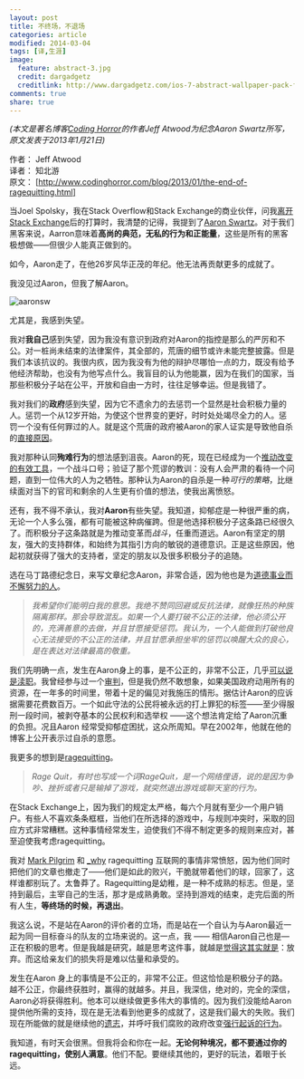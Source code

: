 ```yaml
---
layout: post
title: 不终场，不退场
categories: article
modified: 2014-03-04
tags: [译,生涯]
image:
  feature: abstract-3.jpg
  credit: dargadgetz
  creditlink: http://www.dargadgetz.com/ios-7-abstract-wallpaper-pack-for-iphone-5-and-ipod-touch-retina/
comments: true
share: true
---
```


*(本文是著名博客[Coding Horror]的作者Jeff Atwood为纪念Aaron Swartz所写，原文发表于2013年1月21日)*

作者： Jeff Atwood  
译者： 知北游  
原文： [http://www.codinghorror.com/blog/2013/01/the-end-of-ragequitting.html]

当Joel Spolsky，我在Stack Overflow和Stack Exchange的商业伙伴，问我[离开Stack Exchange]后的打算时，我清楚的记得，我提到了[Aaron Swartz]。对于我们黑客来说，Aarron意味着**高尚的典范，无私的行为和正能量**，这些是所有的黑客极想做——但很少人能真正做到的。

如今，Aaron走了，在他26岁风华正茂的年纪。他无法再贡献更多的成就了。

我没见过Aaron，但我了解Aaron。 

![aaronsw](http://blog.codinghorror.com/content/images/uploads/2013/01/6a0120a85dcdae970b017d404980a4970c-800wi.png)

尤其是，我感到失望。

我对**我自己**感到失望，因为我没有意识到政府对Aaron的指控是那么的严厉和不公。对一桩尚未结束的法律案件，其全部的，荒唐的细节或许未能完整披露。但是我们本该抗议的。我很内疚，因为我没有为他的辩护尽哪怕一点的力，既没有给予他经济帮助，也没有为他写点什么。我盲目的认为他能赢，因为在我们的国家，当那些积极分子站在公平，开放和自由一方时，往往足够幸运。但是我错了。

我对我们的**政府**感到失望，因为它不遗余力的去惩罚一个显然是社会积极力量的人。惩罚一个从12岁开始，为使这个世界变的更好，时时处处竭尽全力的人。惩罚一个没有任何罪过的人。就是这个荒唐的政府被Aaron的家人证实是导致他自杀的[直接原因]。


我对那种认同**殉难行为**的想法感到沮丧。Aaron的死，现在已经成为一个[推动改变的有效工具]，一个战斗口号；验证了那个荒谬的教训：没有人会严肃的看待一个问题，直到一位伟大的人为之牺牲。那种认为Aaron的自杀是一种*可行的策略*，比继续面对当下的官司和剩余的人生更有价值的想法，使我出离愤怒。

还有，我不得不承认，我对**Aaron**有些失望。我知道，抑郁症是一种很严重的病，无论一个人多么强，都有可能被这种病催跨。但是他选择积极分子这条路已经很久了。而积极分子这条路就是为推动变革而*战斗*，任重而道远。Aaron有坚定的朋友，强大的支持群体，和始终为其指引方向的敏锐的道德意识。正是这些原因，他起初就获得了强大的支持者，坚定的朋友以及很多积极分子的追随。

选在马丁路德纪念日，来写文章纪念Aaron，非常合适，因为他也是为[道德事业而不懈努力的人]。

>*我希望你们能明白我的意思。我绝不赞同回避或反抗法律，就像狂热的种族隔离那样。那会导致混乱。如果一个人要打破不公正的法律，他必须公开的，充满善意的去做，并且甘愿接受惩罚。我认为，一个人能做到打破他良心无法接受的不公正的法律，并且甘愿承担坐牢的惩罚以唤醒大众的良心，是在表达对法律最高的敬重。*

我们先明确一点，发生在Aaron身上的事，是不公正的，非常不公正，几乎[可以说是渎职]。我曾经参与过一个[审判]，但是我仍然不敢想象，如果美国政府动用所有的资源，在一年多的时间里，带着十足的偏见对我施压的情形。据估计Aaron的应诉据需要花费数百万。一个如此守法的公民将被永远的打上罪犯的标签——至少得服刑一段时间，被剥夺基本的公民权利和选举权
——这个想法肯定给了Aaron沉重的负担。况且Aaron 经常受抑郁症困扰，这众所周知。早在2002年，他就在他的博客上公开表示过自杀的意愿。

我更多的想到是[ragequitting]。

>*Rage Quit，有时也写成一个词RageQuit，是一个网络俚语，说的是因为争吵、挫折或者只是输掉了游戏，就突然退出游戏或聊天室的行为。*

在Stack Exchange上，因为我们的规定太严格，每六个月就有至少一个用户销户。有些人不喜欢条条框框，当他们在所选择的游戏中，与规则冲突时，采取的回应方式非常糟糕。这种事情经常发生，迫使我们不得不制定更多的规则来应对，甚至迫使我考虑ragequitting。

我对 [Mark Pilgrim] 和 [_why] ragequitting 互联网的事情非常愤怒，因为他们同时把他们的文章也撤走了——他们是如此的败兴，干脆就带着他们的球，回家了，这样谁都别玩了。太鲁莽了。Ragequitting是幼稚，是一种不成熟的标志。但是，坚持到最后，主宰自己的生活，那才是成熟勇敢。坚持到游戏的结束，走完后面的所有人生，**等终场的时候，再退出**。

我这么说，不是站在Aaron的评价者的立场，而是站在一个自认为与Aaron最近一起为同一目标奋斗的队友的立场来说的。这一点，我 —— 相信Aaron自己也是—正在积极的思考。但是我越是研究，越是思考这件事，就越是[觉得这其实就是]：放弃。而这给亲友们的损失将是难以估量和承受的。

发生在Aaron 身上的事情是不公正的，非常不公正。但这恰恰是积极分子的路。越不公正，你最终获胜时，赢得的就越多。并且，我深信，绝对的，完全的深信，Aaron必将获得胜利。他本可以继续做更多伟大的事情的。因为我们没能给Aaron
提供他所需的支持，现在是无法看到他更多的成就了，这是我们最大的失败。我们现在所能做的就是继续他的[遗志]，并呼吁我们腐败的政府改变[强行起诉的行为]。

我知道，有时天会很黑。但我将会和你在一起。**无论何种境况，都不要通过你的ragequitting，使别人满意**。他们不配。要继续其他的，更好的玩法，着眼于长远。


[Coding Horror]:http://www.codinghorror.com/blog/
[http://www.codinghorror.com/blog/2013/01/the-end-of-ragequitting.html]:http://www.codinghorror.com/blog/2013/01/the-end-of-ragequitting.html
[离开Stack Exchange]:http://www.codinghorror.com/blog/2012/02/farewell-stack-exchange.html
[Aaron Swartz]:http://en.wikipedia.org/wiki/Aaron_Swartz
[直接原因]:http://www.latimes.com/news/obituaries/la-me-0113-aaron-swartz-20130113,0,5232490.story
[推动改变的有效工具]:http://www.theatlantic.com/technology/archive/2013/01/aarons-law-violating-a-sites-terms-of-service-should-not-land-you-in-jail/267247/
[道德事业而不懈努力的人]:http://www.africa.upenn.edu/Articles_Gen/Letter_Birmingham.html
[可以说是渎职]:http://harpers.org/blog/2013/01/carmen-ortiz-strikes-out/
[审判]:http://www.codinghorror.com/blog/2012/09/somebody-is-to-blame-for-this.html
[ragequitting]:http://knowyourmeme.com/memes/rage-quit
[Mark Pilgrim]:http://en.wikipedia.org/wiki/Mark_Pilgrim_(software_developer)#.22Disappearance.22_from_the_Internet
[_why]:http://en.wikipedia.org/wiki/Why_the_lucky_stiff
[遗志]:http://www.plainsite.org/asymptote/index.html
[觉得这其实就是]:http://www.cracked.com/article_15658_the-ten-minute-suicide-guide.html
[强行起诉的行为]:http://www.forbes.com/sites/timothylee/2013/01/17/aaron-swartz-and-the-corrupt-practice-of-plea-bargaining/

